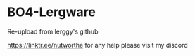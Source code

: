 # BO4-Lergware

Re-upload from lerggy's github

https://linktr.ee/nutworthe for any help please visit my discord
